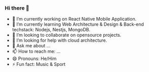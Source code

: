 ### Hi there 👋

<!--
**voeunthavin/voeunthavin** is a ✨ _special_ ✨ repository because its `README.md` (this file) appears on your GitHub profile.

Here are some ideas to get you started:

- 🔭 I’m currently working on ...
- 🌱 I’m currently learning ...
- 👯 I’m looking to collaborate on ...
- 🤔 I’m looking for help with ...
- 💬 Ask me about ...
- 📫 How to reach me: ...
- 😄 Pronouns: ...
- ⚡ Fun fact: ...
-->
- 🔭 I’m currently working on React Native Mobile Application.
- 🌱 I’m currently learning Web Architecture & Design & Back-end techstack: Nodejs, Nestjs, MongoDB.
- 👯 I’m looking to collaborate on opensource projects.
- 🤔 I’m looking for help with cloud architecture.
- 💬 Ask me about ...
- 📫 How to reach me: ...
- 😄 Pronouns: He/Him
- ⚡ Fun fact: Music & Sport
